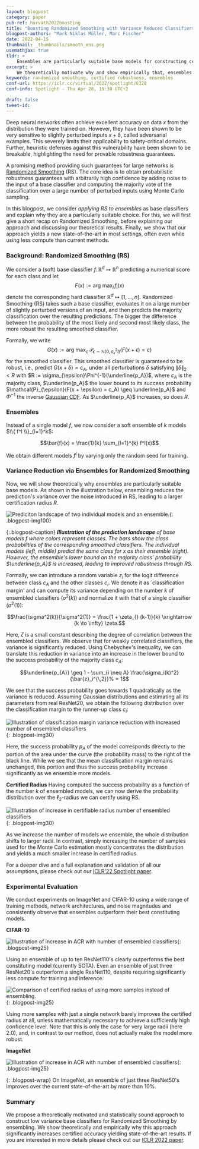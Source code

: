 ```yaml
---
layout: blogpost
category: paper
pub-ref: horvath2022boosting
title: "Boosting Randomized Smoothing with Variance Reduced Classifiers"
blogpost-authors: "Mark Niklas Müller, Marc Fischer" 
date: 2022-04-15
thumbnail: _thumbnails/smooth_ens.png
usemathjax: true
tldr: >
    Ensembles are particularly suitable base models for constructing certifiably robust classifiers via Randomized Smoothing (RS). Here, we motivate this result theoretically and share empirical results, showing that they obtain state-of-the-art results in multiple settings. The key insight is that the reduced variance of ensembles over the perturbations introduced in RS leads to significantly more consistent classifications for a given input. This, in turn, leads to substantially increased certifiable radii for samples close to the decision boundary.
excerpt: >
    We theoretically motivate why and show empirically that, ensembles are particularly suitable base models for Randomized Smoothing, due to the variance reduction across the perturbations introduced during Randomized Smoothing.
keywords: randomized smoothing, certified robustness, ensembles
conf-url: https://iclr.cc/virtual/2022/spotlight/6328
conf-info: Spotlight - Thu Apr 28, 19:30 UTC+2

draft: false
tweet-id:
---
```


Deep neural networks often achieve excellent accuracy on data $x$ from the distribution they were trained on. However, they have been shown to be very sensitive to slightly perturbed inputs $x+ \delta$, called adversarial examples. This severely limits their applicability to safety-critical domains.
Further, heuristic defenses against this vulnerability have been shown to be breakable, highlighting the need for provable robustness guarantees. 

A promising method providing such guarantees for large networks is [Randomized Smoothing](https://arxiv.org/abs/1902.02918) (RS). The core idea is to obtain probabilistic robustness guarantees with arbitrarily high confidence by adding noise to the input of a base classifier and computing the majority vote of the classification over a large number of perturbed inputs using Monte Carlo sampling.

In this blogpost, we consider *applying RS to ensembles* as base classifiers and explain why they are a particularly suitable choice. For this, we will first give a short recap on Randomized Smoothing, before explaining our approach and discussing our theoretical results. Finally, we show that our approach yields a new state-of-the-art in most settings, often even while using less compute than current methods.

### Background: Randomized Smoothing (RS)
We consider a (soft) base classifier $f \colon \mathbb{R}^d \mapsto \mathbb{R}^{n}$ predicting a numerical score for each class and let $$F(x) := \text{arg max}_{i} \, f_{i}(x)$$ denote the corresponding hard classifier $\mathbb{R}^d \mapsto [1, \dots, n]$. Randomized Smoothing (RS) takes such a base classifier, evaluates it on a large number of slightly perturbed versions of an input, and then predicts the majority classification over the resulting predictions. The bigger the difference between the probability of the most likely and second most likely class, the more robust the resulting smoothed classifier.

Formally, we write $$G(x) := \text{arg max}_c \, \mathcal{P}_{\epsilon \sim \mathbb{N}(0, \sigma_{\epsilon}^2 I)}(F(x + \epsilon) = c)$$ for the smoothed classifier.
This smoothed classifier is guaranteed to be robust, i.e., predict $G(x + \delta) = c_A$, under all perturbations $\delta$ satisfying $\lVert \delta \rVert_2 < R$ with $R := \sigma_{\epsilon}\Phi^{-1}(\underline{p_A})$, where $c_A$ is the majority class, $\underline{p_A}$ the lower bound to its success probability $\mathcal{P}_{\epsilon}(F(x + \epsilon) = c_A) \geq \underline{p_A}$ and $\Phi^{-1}$ the inverse [Gaussian CDF](https://en.wikipedia.org/wiki/Normal_distribution#Cumulative_distribution_functions). As $\underline{p_A}$ increases, so does $R$.

### Ensembles

Instead of a single model $f$, we now consider a soft ensemble of $k$ models $\\{ f^l \\}_{l=1}^k$:

$$\bar{f}(x) = \frac{1}{k} \sum_{l=1}^{k} f^l(x)$$

We obtain  different models $f^l$ by varying only the random seed for training.

### Variance Reduction via Ensembles for Randomized Smoothing
Now, we will show theoretically why ensembles are particularly suitable base models. 
As shown in the illustration below, ensembling reduces the prediction's variance over the noise introduced in RS, leading to a larger certification radius $R$.

![Prediciton landscape of two individual models and an ensemble.](/assets/blog/smooth_ens/main.png){: .blogpost-img100}


{:.blogpost-caption}
***Illustration of the prediction landscape** of base models $f$ where colors represent classes. The bars show the class probabilities of the corresponding smoothed classifiers. The individual models (left, middle) predict the same class for $x$ as their ensemble (right). However, the ensemble's lower bound on the majority class' probability $\underline{p_A}$ is increased, leading to improved robustness through RS.*

Formally, we can introduce a random variable $z_i$ for the logit difference between class $c_A$ and the other classes $c_i$. We denote it as `classification margin' and can compute its variance depending on the number $k$ of ensembled classifiers ($\sigma^2(k)$) and normalize it with that of a single classifier ($\sigma^2(1)$):

$$\frac{\sigma^2(k)}{\sigma^2(1)} = \frac{1 + \zeta_{} (k-1)}{k} \xrightarrow {k \to \infty} \zeta.$$

Here, $\zeta$ is a small constant describing the degree of correlation between the ensembled classifiers. We observe that for weakly correlated classifiers, the variance is significantly reduced. 
Using Chebychev's inequality, we can translate this reduction in variance into an increase in the lower bound to the success probability of the majority class $c_A$:

$$\underline{p_{A}} \geq 1  -  \sum_{i \neq A} \frac{\sigma_i(k)^2}{\bar{z}_i^{\,2}}% = 1$$

We see that the success probability goes towards 1 quadratically as the variance is reduced. Assuming Gaussian distributions and estimating all its parameters from real ResNet20, we obtain the following distribution over the classification margin to the runner-up class $c_i$:


![Illustration of classification margin variance reduction with increased number of ensembled classifiers](/assets/blog/smooth_ens/runner_up_margin.png){: .blogpost-img30}

Here, the success probability $p_A$ of the model corresponds directly to the portion of the area under the curve (the probability mass) to the right of the black line. While we see that the mean classification margin remains unchanged, this portion and thus the success probability increase significantly as we ensemble more models.

**Certified Radius** Having computed the success probability as a function of the number $k$ of ensembled models, we can now derive the probability distribution over the $\ell_2$-radius we can certify using RS. 

![Illustration of increase in certifiable radius number of ensembled classifiers](/assets/blog/smooth_ens/cert_rad_distr.png){: .blogpost-img30}

As we increase the number of models we ensemble, the whole distribution shifts to larger radii. In contrast, simply increasing the number of samples used for the Monte Carlo estimation mostly concentrates the distribution and yields a much smaller increase in certified radius.

For a deeper dive and a full explanation and validation of all our assumptions, please check out our [ICLR'22 Spotlight paper](https://www.sri.inf.ethz.ch/publications/horvath2022boosting).

<!-- > **TLDR**: <a name="tldrensemble"></a> Ensembling $k$ classifiers, differing only in the random seed used for training, yields a classifier with significantly reduced variance over random perturbations. Without (necessarily) changing the natural accuracy, this increases the certified radius and thereby certified accuracy significantly, even when correcting for the increased compute. -->

### Experimental Evaluation

We conduct experiments on ImageNet and CIFAR-10 using a wide range of training methods, network architectures, and noise magnitudes and consistently observe that ensembles outperform their best constituting models.

**CIFAR-10**

![Illustration of increase in ACR with number of ensembled classifiers](/assets/blog/smooth_ens/acr_cifar_050_blog.png){: .blogpost-img25}

Using an ensemble of up to ten ResNet110's clearly outperforms the best constituting model (currently SOTA). Even an ensemble of just three ResNet20's outperform a single ResNet110, despite requiring significantly less compute for training and inference. 

![Comparison of certified radius of using more samples instead of ensembling.](/assets/blog/smooth_ens/sample_experiment_cifar.png){: .blogpost-img25}

Using more samples with just a single network barely improves the certified radius at all, unless mathematically necessary to achieve a sufficiently high confidence level. Note that this is only the case for very large radii (here 2.0), and, in contrast to our method, does not actually make the model more robust.


**ImageNet**

![Illustration of increase in ACR with number of ensembled classifiers](/assets/blog/smooth_ens/acr_in_100_blog.png){: .blogpost-img25}

{: .blogpost-wrap}
On ImageNet, an ensemble of just three ResNet50's improves over the current state-of-the-art by more than 10%.


<!-- > **TLDR**: 
-->

### Summary

We propose a theoretically motivated and statistically sound approach to construct low variance base classifiers for Randomized Smoothing by ensembling. We show theoretically and empirically why this approach significantly increases certified accuracy yielding state-of-the-art results.
If you are interested in more details please check out our [ICLR 2022 paper](https://www.sri.inf.ethz.ch/publications/horvath2022boosting).
